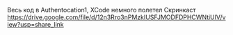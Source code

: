 Весь код в Authentocation1, XCode немного полетел
Скринкаст
https://drive.google.com/file/d/12n3Rro3nPMzkIUSFJMODFDPHCWNtiUlV/view?usp=share_link
